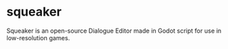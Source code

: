 # squeaker
Squeaker is an open-source Dialogue Editor made in Godot script for use in low-resolution games.

